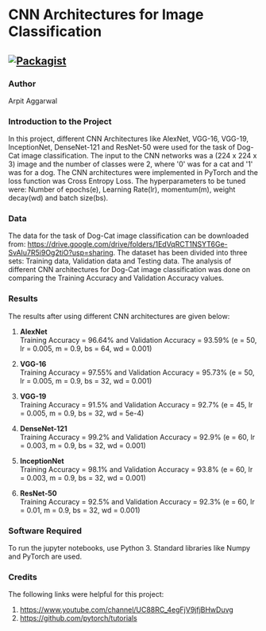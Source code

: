 # CNN Architectures for Image Classification

[![Packagist](https://img.shields.io/packagist/l/doctrine/orm.svg)](LICENSE.md)
---


### Author
Arpit Aggarwal


### Introduction to the Project
In this project, different CNN Architectures like AlexNet, VGG-16, VGG-19, InceptionNet, DenseNet-121 and ResNet-50 were used for the task of Dog-Cat image classification. The input to the CNN networks was a (224 x 224 x 3) image and the number of classes were 2, where '0' was for a cat and '1' was for a dog. The CNN architectures were implemented in PyTorch and the loss function was Cross Entropy Loss. The hyperparameters to be tuned were: Number of epochs(e), Learning Rate(lr), momentum(m), weight decay(wd) and batch size(bs). 


### Data
The data for the task of Dog-Cat image classification can be downloaded from: https://drive.google.com/drive/folders/1EdVqRCT1NSYT6Ge-SvAIu7R5i9Og2tiO?usp=sharing. The dataset has been divided into three sets: Training data, Validation data and Testing data. The analysis of different CNN architectures for Dog-Cat image classification was done on comparing the Training Accuracy and Validation Accuracy values.


### Results
The results after using different CNN architectures are given below:

1. <b>AlexNet</b><br>
Training Accuracy = 96.64% and Validation Accuracy = 93.59% (e = 50, lr = 0.005, m = 0.9, bs = 64, wd = 0.001)

2. <b>VGG-16</b><br>
Training Accuracy = 97.55% and Validation Accuracy = 95.73% (e = 50, lr = 0.005, m = 0.9, bs = 32, wd = 0.001)

3. <b>VGG-19</b><br>
Training Accuracy = 91.5% and Validation Accuracy = 92.7% (e = 45, lr = 0.005, m = 0.9, bs = 32, wd = 5e-4)

4. <b>DenseNet-121</b><br>
Training Accuracy = 99.2% and Validation Accuracy = 92.9% (e = 60, lr = 0.003, m = 0.9, bs = 32, wd = 0.001)

5. <b>InceptionNet</b><br>
Training Accuracy = 98.1% and Validation Accuracy = 93.8% (e = 60, lr = 0.003, m = 0.9, bs = 32, wd = 0.001)

6. <b>ResNet-50</b><br>
Training Accuracy = 92.5% and Validation Accuracy = 92.3% (e = 60, lr = 0.01, m = 0.9, bs = 32, wd = 0.001)


### Software Required
To run the jupyter notebooks, use Python 3. Standard libraries like Numpy and PyTorch are used.


### Credits
The following links were helpful for this project:
1. https://www.youtube.com/channel/UC88RC_4egFjV9jfjBHwDuvg
2. https://github.com/pytorch/tutorials
